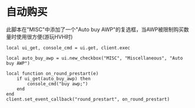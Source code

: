 # 自动购买

此脚本在"MISC"中添加了一个"Auto buy AWP"的复选框，当AWP被限制购买数量时使用很方便(游玩HVH时)

```
local ui_get, console_cmd = ui.get, client.exec

local auto_buy_awp = ui.new_checkbox("MISC", "Miscellaneous", "Auto buy AWP")

local function on_round_prestart(e)
	if ui_get(auto_buy_awp) then
		console_cmd("buy awp;")
	end
end
client.set_event_callback("round_prestart", on_round_prestart)
```
